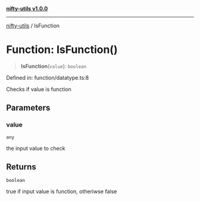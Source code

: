 [**nifty-utils v1.0.0**](../README.md)

***

[nifty-utils](../globals.md) / IsFunction

# Function: IsFunction()

> **IsFunction**(`value`): `boolean`

Defined in: function/datatype.ts:8

Checks if value is function

## Parameters

### value

`any`

the input value to check

## Returns

`boolean`

true if input value is function, otheriwse false
